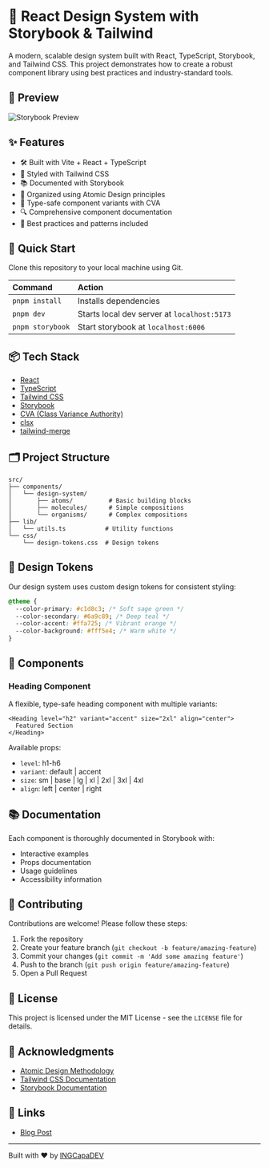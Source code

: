 # 🎨 React Design System with Storybook & Tailwind

A modern, scalable design system built with React, TypeScript, Storybook, and Tailwind CSS.
This project demonstrates how to create a robust component library using best practices
and industry-standard tools.

## 🥃 Preview

![Storybook Preview](https://6dxqfoy4g1.ufs.sh/f/9cuWqzvE7f2SHMKL9uF6dkv29eQPpUY5fyTS0bqmV7B4nlOg)

## ✨ Features

- 🛠️ Built with Vite + React + TypeScript
- 🎨 Styled with Tailwind CSS
- 📚 Documented with Storybook
- 🧬 Organized using Atomic Design principles
- 💪 Type-safe component variants with CVA
- 🔍 Comprehensive component documentation
- 🎯 Best practices and patterns included

## 🚀 Quick Start

Clone this repository to your local machine using Git.

| Command          | Action                                      |
| :--------------- | :------------------------------------------ |
| `pnpm install`   | Installs dependencies                       |
| `pnpm dev`       | Starts local dev server at `localhost:5173` |
| `pnpm storybook` | Start storybook at `localhost:6006`         |

## 📦 Tech Stack

- [React](https://react.dev)
- [TypeScript](https://www.typescriptlang.org/)
- [Tailwind CSS](https://tailwindcss.com)
- [Storybook](https://storybook.js.org)
- [CVA (Class Variance Authority)](https://cva.style)
- [clsx](https://github.com/lukeed/clsx)
- [tailwind-merge](https://github.com/dcastil/tailwind-merge)

## 🗂️ Project Structure

```
src/
├── components/
│   └── design-system/
│       ├── atoms/          # Basic building blocks
│       ├── molecules/      # Simple compositions
│       └── organisms/      # Complex compositions
├── lib/
│   └── utils.ts           # Utility functions
└── css/
    └── design-tokens.css  # Design tokens
```

## 💎 Design Tokens

Our design system uses custom design tokens for consistent styling:

```css
@theme {
  --color-primary: #c1d8c3; /* Soft sage green */
  --color-secondary: #6a9c89; /* Deep teal */
  --color-accent: #ffa725; /* Vibrant orange */
  --color-background: #fff5e4; /* Warm white */
}
```

## 🧩 Components

### Heading Component

A flexible, type-safe heading component with multiple variants:

```tsx
<Heading level="h2" variant="accent" size="2xl" align="center">
  Featured Section
</Heading>
```

Available props:

- `level`: h1-h6
- `variant`: default | accent
- `size`: sm | base | lg | xl | 2xl | 3xl | 4xl
- `align`: left | center | right

## 📚 Documentation

Each component is thoroughly documented in Storybook with:

- Interactive examples
- Props documentation
- Usage guidelines
- Accessibility information

## 🤝 Contributing

Contributions are welcome! Please follow these steps:

1. Fork the repository
2. Create your feature branch (`git checkout -b feature/amazing-feature`)
3. Commit your changes (`git commit -m 'Add some amazing feature'`)
4. Push to the branch (`git push origin feature/amazing-feature`)
5. Open a Pull Request

## 📝 License

This project is licensed under the MIT License - see the `LICENSE` file for details.

## 🙏 Acknowledgments

- [Atomic Design Methodology](https://atomicdesign.bradfrost.com/)
- [Tailwind CSS Documentation](https://tailwindcss.com/docs)
- [Storybook Documentation](https://storybook.js.org/docs)

## 🔗 Links

- [Blog Post](https://blog.ingcapadev.com/blog/build-a-design-system-with-storybook-and-tailwind/)

---

Built with ❤️ by [INGCapaDEV](https://github.com/INGCapaDev)
